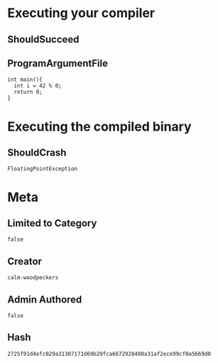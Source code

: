 # Executing your compiler

## ShouldSucceed

## ProgramArgumentFile

```
int main(){
  int i = 42 % 0;
  return 0;
}
```

# Executing the compiled binary

## ShouldCrash

```
FloatingPointException
```

# Meta

## Limited to Category

```
false
```

## Creator

```
calm-woodpeckers
```

## Admin Authored

```
false
```

## Hash

```
2725f91d4efc029a31307171d69b29fca6672928408a31af2ece99cf0a5669d0
```
